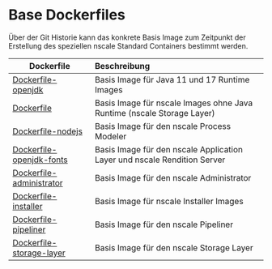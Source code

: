 # Base Dockerfiles

Über der Git Historie kann das konkrete Basis Image zum Zeitpunkt der Erstellung des speziellen nscale Standard Containers bestimmt werden.

| Dockerfile |  Beschreibung |
|--  |:--|
| [Dockerfile-openjdk](./Dockerfile-openjdk) |  Basis Image für Java 11 und 17 Runtime Images |
| [Dockerfile](./Dockerfile) |  Basis Image für nscale Images ohne Java Runtime (nscale Storage Layer) |
| [Dockerfile-nodejs](./Dockerfile-nodejs) |  Basis Image für den nscale Process Modeler |
| [Dockerfile-openjdk-fonts](./Dockerfile-openjdk-fonts) | Basis Image für den nscale Application Layer und nscale Rendition Server |
| [Dockerfile-administrator](./Dockerfile-administrator) |  Basis Image für den nscale Administrator |
| [Dockerfile-installer](./Dockerfile-installer) |  Basis Image für nscale Installer Images |
| [Dockerfile-pipeliner](./Dockerfile-pipeliner) | Basis Image für den nscale Pipeliner |
| [Dockerfile-storage-layer](./Dockerfile-storage-layer) | Basis Image für den nscale Storage Layer |
